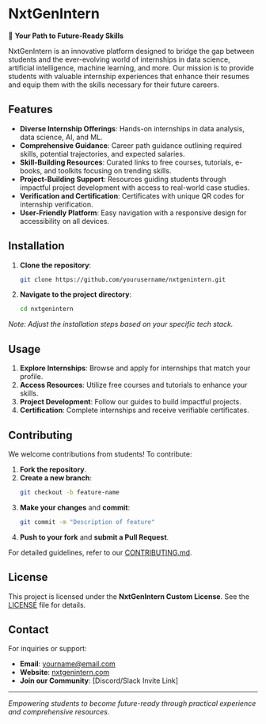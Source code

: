
# NxtGenIntern

🚀 **Your Path to Future-Ready Skills**

NxtGenIntern is an innovative platform designed to bridge the gap between students and the ever-evolving world of internships in data science, artificial intelligence, machine learning, and more. Our mission is to provide students with valuable internship experiences that enhance their resumes and equip them with the skills necessary for their future careers.

## Features

- **Diverse Internship Offerings**: Hands-on internships in data analysis, data science, AI, and ML.
- **Comprehensive Guidance**: Career path guidance outlining required skills, potential trajectories, and expected salaries.
- **Skill-Building Resources**: Curated links to free courses, tutorials, e-books, and toolkits focusing on trending skills.
- **Project-Building Support**: Resources guiding students through impactful project development with access to real-world case studies.
- **Verification and Certification**: Certificates with unique QR codes for internship verification.
- **User-Friendly Platform**: Easy navigation with a responsive design for accessibility on all devices.

## Installation

1. **Clone the repository**:
   ```bash
   git clone https://github.com/yourusername/nxtgenintern.git
   ```
2. **Navigate to the project directory**:
   ```bash
   cd nxtgenintern


*Note: Adjust the installation steps based on your specific tech stack.*

## Usage

1. **Explore Internships**: Browse and apply for internships that match your profile.
2. **Access Resources**: Utilize free courses and tutorials to enhance your skills.
3. **Project Development**: Follow our guides to build impactful projects.
4. **Certification**: Complete internships and receive verifiable certificates.

## Contributing

We welcome contributions from students! To contribute:

1. **Fork the repository**.
2. **Create a new branch**:
   ```bash
   git checkout -b feature-name
   ```
3. **Make your changes** and **commit**:
   ```bash
   git commit -m "Description of feature"
   ```
4. **Push to your fork** and **submit a Pull Request**.

For detailed guidelines, refer to our [CONTRIBUTING.md](CONTRIBUTING.md).

## License

This project is licensed under the **NxtGenIntern Custom License**. See the [LICENSE](LICENSE) file for details.

## Contact

For inquiries or support:

- **Email**: [yourname@email.com](mailto:yourname@email.com)
- **Website**: [nxtgenintern.com](https://nxtgenintern.com)
- **Join our Community**: [Discord/Slack Invite Link]

---

*Empowering students to become future-ready through practical experience and comprehensive resources.*

```


